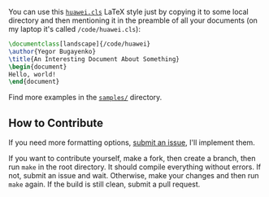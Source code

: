 You can use this [`huawei.cls`](huawei.cls) LaTeX style just by copying it to some local
directory and then mentioning it in the preamble of all your documents 
(on my laptop it's called `/code/huawei.cls`):

```tex
\documentclass[landscape]{/code/huawei}
\author{Yegor Bugayenko}
\title{An Interesting Document About Something}
\begin{document}
Hello, world!
\end{document}
```

Find more examples in the [`samples/`](/samples) directory.

## How to Contribute

If you need more formatting options, 
[submit an issue](https://github.com/cqfn/huawei-latex/issues), 
I'll implement them.

If you want to contribute yourself, make a fork, then create a branch, 
then run `make` in the root directory.
It should compile everything without errors. If not, submit an issue and wait.
Otherwise, make your changes and then run `make` again. If the build is
still clean, submit a pull request.
